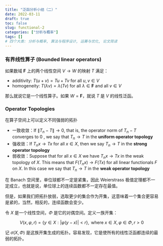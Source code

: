 ```yaml
---
title: "泛函分析小结（二）"
date: 2022-03-11
draft: true
toc: false
slug: functional-2
categories: ["分析与概率"]
tags: []
# 四个大类: 分析与概率, 算法与程序设计, 运筹与优化, 论文简读
---
```



<!-- 这一节应该包括巴拿赫空间中的有界线性算子的基本理论 -->


### 有界线性算子 (Bounded linear operators)

如果数域 $\mathbf{F}$ 上的两个线性空间 $V \to W$ 的映射 $T$ 满足：

+ additivity: $T(u+v)=T u+T v$ for all $u, v \in V$
+ homogeneity: $T(\lambda v)=\lambda(T v)$ for all $\lambda \in \mathbf{F}$ and all $v \in V$

那么就说它是一个线性算子。如果 $W=\mathbf{F}$，就说 $T$ 是 $V$ 的线性泛函。

### Operator Topologies

在算子空间上可以定义不同强弱的拓扑

- 一致收敛：If $\left\|T_{n}-T\right\| \rightarrow 0$, that is, the operator norm of $T_{n}-T$ converges to 0 , we say that $T_{n} \rightarrow T$ in the **uniform operator topology**
- 强收敛：If $T_{n} x \rightarrow T x$ for all $x \in X$, then we say $T_{n} \rightarrow T$ in the **strong operator topology**
- 弱收敛：Suppose that for all $x \in X$ we have $T_{n} x \rightarrow T x$ in the weak topology of $X$. This means that $F\left(T_{n} x\right) \rightarrow F(T x)$ for all linear functionals $F$ on $X$. In this case we say that $T_{n} \rightarrow T$ in the **weak operator topology**



在 Banach 空间里，单位球都不一定是紧集，因此 Weierstrass 极值定理都不一定成立，也就是说，单位球上的连续函数都不一定存在最值。

但是，如果我们把拓扑放弱，选取更少的集合作为开集，这意味着一个集合更容易是紧的，当然，相反的，连续函数会变少。

令 $X$ 是一个线性空间，$\Phi$ 是它的对偶空间。定义一族开集：

$$
V(x, \varphi, r)=\{y \in X:|\varphi(y-x)|<r\}, \text { where } x \in X, \varphi \in \Phi, r>0
$$

记 $\sigma(X, \Phi)$ 是这族开集生成的拓扑。容易发现，它是使所有的线性泛函都连续的最弱的拓扑。



